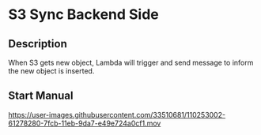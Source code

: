 # S3 Sync Backend Side
## Description
When S3 gets new object, Lambda will trigger and send message to inform the new object is inserted.

## Start Manual
https://user-images.githubusercontent.com/33510681/110253002-61278280-7fcb-11eb-9da7-e49e724a0cf1.mov
